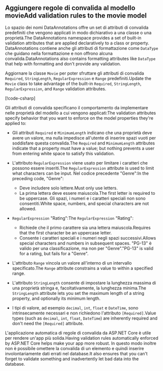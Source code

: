 <!-- USED in RP and MVC tutorial -->

## <a name="add-validation-rules-to-the-movie-model"></a><span data-ttu-id="3be8d-101">Aggiungere regole di convalida al modello movie</span><span class="sxs-lookup"><span data-stu-id="3be8d-101">Add validation rules to the movie model</span></span>

<span data-ttu-id="3be8d-102">Lo spazio dei nomi DataAnnotations offre un set di attributi di convalida predefiniti che vengono applicati in modo dichiarativo a una classe o una proprietà.</span><span class="sxs-lookup"><span data-stu-id="3be8d-102">The DataAnnotations namespace provides a set of built-in validation attributes that are applied declaratively to a class or property.</span></span> <span data-ttu-id="3be8d-103">DataAnnotations contiene anche gli attributi di formattazione come `DataType` che guidano nella formattazione e non offrono alcuna convalida.</span><span class="sxs-lookup"><span data-stu-id="3be8d-103">DataAnnotations also contains formatting attributes like `DataType` that help with formatting and don't provide any validation.</span></span>

<span data-ttu-id="3be8d-104">Aggiornare la classe `Movie` per poter sfruttare gli attributi di convalida `Required`, `StringLength`, `RegularExpression` e `Range` predefiniti.</span><span class="sxs-lookup"><span data-stu-id="3be8d-104">Update the `Movie` class to take advantage of the built-in `Required`, `StringLength`, `RegularExpression`, and `Range` validation attributes.</span></span>

[!code-csharp[](~/tutorials/first-mvc-app/start-mvc/sample/MvcMovie22/Models/MovieDateRatingDA.cs?name=snippet1)]

<span data-ttu-id="3be8d-105">Gli attributi di convalida specificano il comportamento da implementare nelle proprietà del modello a cui vengono applicati:</span><span class="sxs-lookup"><span data-stu-id="3be8d-105">The validation attributes specify behavior that you want to enforce on the model properties they're applied to:</span></span>

* <span data-ttu-id="3be8d-106">Gli attributi `Required` e `MinimumLength` indicano che una proprietà deve avere un valore, ma nulla impedisce all'utente di inserire spazi vuoti per soddisfare questa convalida.</span><span class="sxs-lookup"><span data-stu-id="3be8d-106">The `Required` and `MinimumLength` attributes indicate that a property must have a value; but nothing prevents a user from entering white space to satisfy this validation.</span></span>
* <span data-ttu-id="3be8d-107">L'attributo `RegularExpression` viene usato per limitare i caratteri che possono essere inseriti.</span><span class="sxs-lookup"><span data-stu-id="3be8d-107">The `RegularExpression` attribute is used to limit what characters can be input.</span></span> <span data-ttu-id="3be8d-108">Nel codice precedente "Genre":</span><span class="sxs-lookup"><span data-stu-id="3be8d-108">In the preceding code, "Genre":</span></span>

  * <span data-ttu-id="3be8d-109">Deve includere solo lettere.</span><span class="sxs-lookup"><span data-stu-id="3be8d-109">Must only use letters.</span></span>
  * <span data-ttu-id="3be8d-110">La prima lettera deve essere maiuscola.</span><span class="sxs-lookup"><span data-stu-id="3be8d-110">The first letter is required to be uppercase.</span></span> <span data-ttu-id="3be8d-111">Gli spazi, i numeri e i caratteri speciali non sono consentiti.</span><span class="sxs-lookup"><span data-stu-id="3be8d-111">White space, numbers, and special characters are not allowed.</span></span>

* <span data-ttu-id="3be8d-112">`RegularExpression` "Rating":</span><span class="sxs-lookup"><span data-stu-id="3be8d-112">The `RegularExpression` "Rating":</span></span>

  * <span data-ttu-id="3be8d-113">Richiede che il primo carattere sia una lettera maiuscola.</span><span class="sxs-lookup"><span data-stu-id="3be8d-113">Requires that the first character be an uppercase letter.</span></span>
  * <span data-ttu-id="3be8d-114">Consente i caratteri speciali e i numeri negli spazi successivi.</span><span class="sxs-lookup"><span data-stu-id="3be8d-114">Allows special characters and numbers in  subsequent spaces.</span></span> <span data-ttu-id="3be8d-115">"PG-13" è valido per una classificazione, ma non per "Genre".</span><span class="sxs-lookup"><span data-stu-id="3be8d-115">"PG-13" is valid for a rating, but fails for a "Genre".</span></span>

* <span data-ttu-id="3be8d-116">L'attributo `Range` vincola un valore all'interno di un intervallo specificato.</span><span class="sxs-lookup"><span data-stu-id="3be8d-116">The `Range` attribute constrains a value to within a specified range.</span></span>
* <span data-ttu-id="3be8d-117">L'attributo `StringLength` consente di impostare la lunghezza massima di una proprietà stringa e, facoltativamente, la lunghezza minima.</span><span class="sxs-lookup"><span data-stu-id="3be8d-117">The `StringLength` attribute lets you set the maximum length of a string property, and optionally its minimum length.</span></span>
* <span data-ttu-id="3be8d-118">I tipi di valore, ad esempio `decimal`, `int`, `float` e `DateTime`, sono intrinsecamente necessari e non richiedono l'attributo `[Required]`.</span><span class="sxs-lookup"><span data-stu-id="3be8d-118">Value types (such as `decimal`, `int`, `float`, `DateTime`) are inherently required and don't need the `[Required]` attribute.</span></span>

<span data-ttu-id="3be8d-119">L'applicazione automatica di regole di convalida da ASP.NET Core è utile per rendere un'app più solida.</span><span class="sxs-lookup"><span data-stu-id="3be8d-119">Having validation rules automatically enforced by ASP.NET Core helps make your app more robust.</span></span> <span data-ttu-id="3be8d-120">In questo modo inoltre non è possibile omettere la convalida di un elemento e quindi inserire involontariamente dati errati nel database.</span><span class="sxs-lookup"><span data-stu-id="3be8d-120">It also ensures that you can't forget to validate something and inadvertently let bad data into the database.</span></span>
